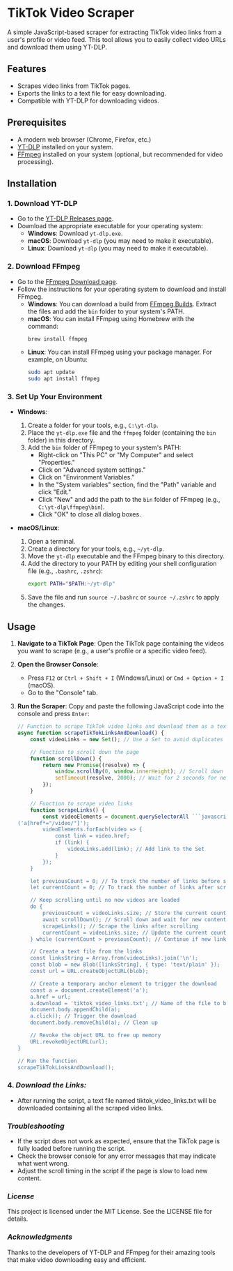 # TikTok Video Scraper

A simple JavaScript-based scraper for extracting TikTok video links from a user's profile or video feed. This tool allows you to easily collect video URLs and download them using YT-DLP.

## Features

- Scrapes video links from TikTok pages.
- Exports the links to a text file for easy downloading.
- Compatible with YT-DLP for downloading videos.

## Prerequisites

- A modern web browser (Chrome, Firefox, etc.)
- [YT-DLP](https://github.com/yt-dlp/yt-dlp) installed on your system.
- [FFmpeg](https://ffmpeg.org/download.html) installed on your system (optional, but recommended for video processing).

## Installation

### 1. Download YT-DLP

- Go to the [YT-DLP Releases page](https://github.com/yt-dlp/yt-dlp/releases).
- Download the appropriate executable for your operating system:
  - **Windows**: Download `yt-dlp.exe`.
  - **macOS**: Download `yt-dlp` (you may need to make it executable).
  - **Linux**: Download `yt-dlp` (you may need to make it executable).

### 2. Download FFmpeg

- Go to the [FFmpeg Download page](https://ffmpeg.org/download.html).
- Follow the instructions for your operating system to download and install FFmpeg.
  - **Windows**: You can download a build from [FFmpeg Builds](https://www.gyan.dev/ffmpeg/builds/). Extract the files and add the `bin` folder to your system's PATH.
  - **macOS**: You can install FFmpeg using Homebrew with the command:
    ```bash
    brew install ffmpeg
    ```
  - **Linux**: You can install FFmpeg using your package manager. For example, on Ubuntu:
    ```bash
    sudo apt update
    sudo apt install ffmpeg
    ```

### 3. Set Up Your Environment

- **Windows**:
  1. Create a folder for your tools, e.g., `C:\yt-dlp`.
  2. Place the `yt-dlp.exe` file and the `ffmpeg` folder (containing the `bin` folder) in this directory.
  3. Add the `bin` folder of FFmpeg to your system's PATH:
     - Right-click on "This PC" or "My Computer" and select "Properties."
     - Click on "Advanced system settings."
     - Click on "Environment Variables."
     - In the "System variables" section, find the "Path" variable and click "Edit."
     - Click "New" and add the path to the `bin` folder of FFmpeg (e.g., `C:\yt-dlp\ffmpeg\bin`).
     - Click "OK" to close all dialog boxes.

- **macOS/Linux**:
  1. Open a terminal.
  2. Create a directory for your tools, e.g., `~/yt-dlp`.
  3. Move the `yt-dlp` executable and the FFmpeg binary to this directory.
  4. Add the directory to your PATH by editing your shell configuration file (e.g., `.bashrc`, `.zshrc`):
     ```bash
     export PATH="$PATH:~/yt-dlp"
     ```
  5. Save the file and run `source ~/.bashrc` or `source ~/.zshrc` to apply the changes.

## Usage

1. **Navigate to a TikTok Page**: Open the TikTok page containing the videos you want to scrape (e.g., a user's profile or a specific video feed).

2. **Open the Browser Console**:
   - Press `F12` or `Ctrl + Shift + I` (Windows/Linux) or `Cmd + Option + I` (macOS).
   - Go to the "Console" tab.

3. **Run the Scraper**: Copy and paste the following JavaScript code into the console and press `Enter`:

   ```javascript
   // Function to scrape TikTok video links and download them as a text file
   async function scrapeTikTokLinksAndDownload() {
       const videoLinks = new Set(); // Use a Set to avoid duplicates

       // Function to scroll down the page
       function scrollDown() {
           return new Promise((resolve) => {
               window.scrollBy(0, window.innerHeight); // Scroll down by one viewport height
               setTimeout(resolve, 2000); // Wait for 2 seconds for new content to load
           });
       }

       // Function to scrape video links
       function scrapeLinks() {
           const videoElements = document.querySelectorAll ```javascript
   ('a[href*="/video/"]');
           videoElements.forEach(video => {
               const link = video.href;
               if (link) {
                   videoLinks.add(link); // Add link to the Set
               }
           });
       }

       let previousCount = 0; // To track the number of links before scrolling
       let currentCount = 0; // To track the number of links after scrolling

       // Keep scrolling until no new videos are loaded
       do {
           previousCount = videoLinks.size; // Store the current count of unique links
           await scrollDown(); // Scroll down and wait for new content
           scrapeLinks(); // Scrape the links after scrolling
           currentCount = videoLinks.size; // Update the current count of unique links
       } while (currentCount > previousCount); // Continue if new links were found

       // Create a text file from the links
       const linksString = Array.from(videoLinks).join('\n');
       const blob = new Blob([linksString], { type: 'text/plain' });
       const url = URL.createObjectURL(blob);

       // Create a temporary anchor element to trigger the download
       const a = document.createElement('a');
       a.href = url;
       a.download = 'tiktok_video_links.txt'; // Name of the file to be downloaded
       document.body.appendChild(a);
       a.click(); // Trigger the download
       document.body.removeChild(a); // Clean up

       // Revoke the object URL to free up memory
       URL.revokeObjectURL(url);
   }

   // Run the function
   scrapeTikTokLinksAndDownload();


### 4. ***Download the Links:***
  -  After running the script, a text file named tiktok_video_links.txt will be downloaded containing all the scraped video links.

### ***Troubleshooting***
  -  If the script does not work as expected, ensure that the TikTok page is fully loaded before running the script.
  -  Check the browser console for any error messages that may indicate what went wrong.
  -  Adjust the scroll timing in the script if the page is slow to load new content.

### ***License***
This project is licensed under the MIT License. See the LICENSE file for details.

### ***Acknowledgments***
Thanks to the developers of YT-DLP and FFmpeg for their amazing tools that make video downloading easy and efficient.

